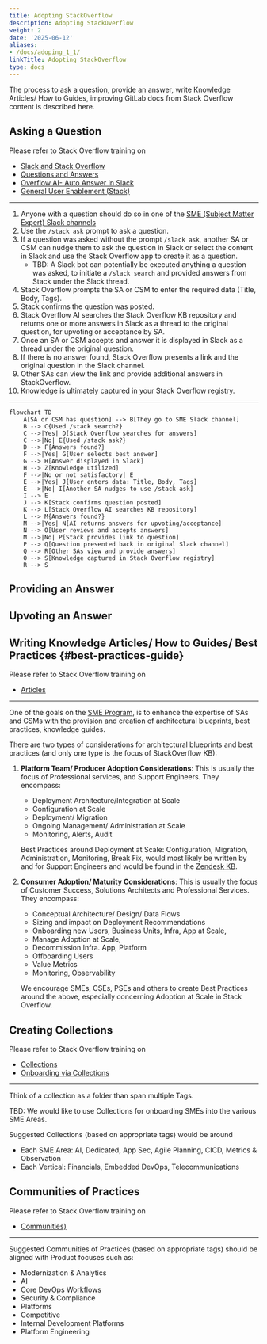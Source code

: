```yaml
---
title: Adopting StackOverflow
description: Adopting StackOverflow
weight: 2
date: '2025-06-12'
aliases:
- /docs/adoping_1_1/
linkTitle: Adopting StackOverflow
type: docs
---
```


The process to ask a question, provide an answer, write Knowledge Articles/ How to Guides, improving GitLab docs from Stack Overflow content is described here. 

## Asking a Question

Please refer to Stack Overflow training on

- [Slack and Stack Overflow](https://fast.wistia.com/embed/channel/0dp7wdz6v5?wchannelid=0dp7wdz6v5&wmediaid=8enr7931re)
- [Questions and Answers](https://fast.wistia.com/embed/channel/0dp7wdz6v5?wchannelid=0dp7wdz6v5&wmediaid=9am7itotlg)
- [Overflow AI- Auto Answer in Slack](https://fast.wistia.com/embed/channel/0dp7wdz6v5?wchannelid=0dp7wdz6v5&wmediaid=4g33s9kaw2)
- [General User Enablement (Stack)](https://fast.wistia.com/embed/channel/0dp7wdz6v5?wchannelid=0dp7wdz6v5&wmediaid=susdknl5lj)

---

1. Anyone with a question should do so in one of the [SME (Subject Matter Expert) Slack channels](/handbook/solutions-architects/sa-practices/subject-matter-experts/sme-operations/#sme-channels)
1. Use the `/stack ask` prompt to ask a question.
1. If a question was asked without the prompt `/slack ask`, another SA or CSM can nudge them to ask the question in Slack or select the content in Slack and use the Stack Overflow app to create it as a question.
   - TBD: A Slack bot can potentially be executed anything a question was asked, to initiate a `/slack search` and provided answers from Stack under the Slack thread.
1. Stack Overflow prompts the SA or CSM to enter the required data (Title, Body, Tags).
1. Stack confirms the question was posted.
1. Stack Overflow AI searches the Stack Overflow KB repository and returns one or more answers in Slack as a thread to the original question, for upvoting or acceptance by SA.
1. Once an SA or CSM accepts and answer it is displayed in Slack as a thread under the original question.
1. If there is no answer found, Stack Overflow presents a link and the original question in the Slack channel.
1. Other SAs can view the link and provide additional answers in StackOverflow.
1. Knowledge is ultimately captured in your Stack Overflow registry.

---

```mermaid
flowchart TD
    A[SA or CSM has question] --> B[They go to SME Slack channel]
    B --> C{Used /stack search?}
    C -->|Yes| D[Stack Overflow searches for answers]
    C -->|No| E{Used /stack ask?}
    D --> F{Answers found?}
    F -->|Yes| G[User selects best answer]
    G --> H[Answer displayed in Slack]
    H --> Z[Knowledge utilized]
    F -->|No or not satisfactory| E
    E -->|Yes| J[User enters data: Title, Body, Tags]
    E -->|No| I[Another SA nudges to use /stack ask]
    I --> E
    J --> K[Stack confirms question posted]
    K --> L[Stack Overflow AI searches KB repository]
    L --> M{Answers found?}
    M -->|Yes| N[AI returns answers for upvoting/acceptance]
    N --> O[User reviews and accepts answers]
    M -->|No| P[Stack provides link to question]
    P --> Q[Question presented back in original Slack channel]
    Q --> R[Other SAs view and provide answers]
    O --> S[Knowledge captured in Stack Overflow registry]
    R --> S
```

## Providing an Answer

## Upvoting an Answer

## Writing Knowledge Articles/ How to Guides/ Best Practices {#best-practices-guide}

Please refer to Stack Overflow training on

- [Articles](https://fast.wistia.com/embed/channel/0dp7wdz6v5?wchannelid=0dp7wdz6v5&wmediaid=47gvmszf3o)

---

One of the goals on the [SME Program](/handbook/solutions-architects/sa-practices/subject-matter-experts/), is to enhance the expertise of SAs and CSMs with the provision and creation of architectural blueprints, best practices, knowledge guides.

There are two types of considerations for architectural blueprints and best practices (and only one type is the focus of StackOverflow KB):

1. **Platform Team/ Producer Adoption Considerations**: This is usually the focus of Professional services, and Support Engineers.  They encompass:

   - Deployment Architecture/Integration at Scale
   - Configuration at Scale
   - Deployment/ Migration
   - Ongoing Management/ Administration at Scale
   - Monitoring, Alerts, Audit

   Best Practices around Deployment at Scale: Configuration, Migration, Administration, Monitoring, Break Fix, would most likely be written by and for Support Engineers and would be found in the [Zendesk KB](/handbook/support/knowledge-base/#implementation).

1. **Consumer Adoption/ Maturity Considerations**: This is usually the focus of Customer Success, Solutions Architects and Professional Services.  They encompass:

   - Conceptual Architecture/ Design/ Data Flows
   - Sizing and impact on Deployment Recommendations
   - Onboarding new Users, Business Units, Infra, App at Scale,
   - Manage Adoption at Scale, 
   - Decommission Infra. App, Platform
   - Offboarding Users
   - Value Metrics
   - Monitoring, Observability

   We encourage SMEs, CSEs, PSEs and others to create Best Practices around the above, especially concerning Adoption at Scale in Stack Overflow.

## Creating Collections

Please refer to Stack Overflow training on

- [Collections](https://fast.wistia.com/embed/channel/0dp7wdz6v5?wchannelid=0dp7wdz6v5&wmediaid=5iwkghxben)
- [Onboarding via Collections](https://fast.wistia.com/embed/channel/0dp7wdz6v5?wchannelid=0dp7wdz6v5&wmediaid=asfwdr24im)

---

Think of a collection as a folder than span multiple Tags.

TBD: We would like to use Collections for onboarding SMEs into the various SME Areas.

Suggested Collections (based on appropriate tags) would be around

- Each SME Area: AI, Dedicated, App Sec, Agile Planning, CICD, Metrics & Observation
- Each Vertical: Financials, Embedded DevOps, Telecommunications

## Communities of Practices

Please refer to Stack Overflow training on

- [Communities)](https://fast.wistia.com/embed/channel/0dp7wdz6v5?wchannelid=0dp7wdz6v5&wmediaid=uufpib80x7)

---

Suggested Communities of Practices (based on appropriate tags) should be aligned with Product focuses such as:

- Modernization & Analytics
- AI
- Core DevOps Workflows
- Security & Compliance
- Platforms
- Competitive
- Internal Development Platforms
- Platform Engineering
